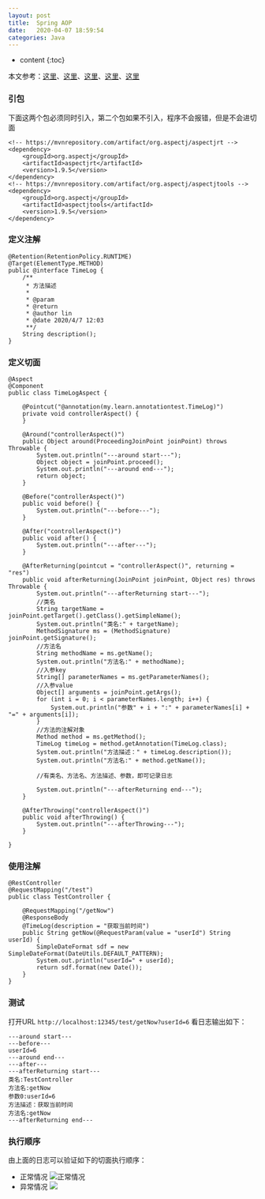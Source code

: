 ```yaml
---
layout: post
title:  Spring AOP
date:   2020-04-07 18:59:54
categories: Java
---
```


* content
{:toc}

本文参考：[这里](https://blog.csdn.net/u010675669/article/details/91509247)、[这里](https://blog.csdn.net/weiweiai123456/article/details/54943724/)、[这里](https://zhuanlan.zhihu.com/p/100731870?utm_source=qq)、[这里](https://blog.csdn.net/u012843873/article/details/80540499)、[这里](https://blog.csdn.net/qq_15396517/article/details/84106997)

### 引包

下面这两个包必须同时引入，第二个包如果不引入，程序不会报错，但是不会进切面

	<!-- https://mvnrepository.com/artifact/org.aspectj/aspectjrt -->
	<dependency>
	    <groupId>org.aspectj</groupId>
	    <artifactId>aspectjrt</artifactId>
	    <version>1.9.5</version>
	</dependency>
	<!-- https://mvnrepository.com/artifact/org.aspectj/aspectjtools -->
	<dependency>
	    <groupId>org.aspectj</groupId>
	    <artifactId>aspectjtools</artifactId>
	    <version>1.9.5</version>
	</dependency>

### 定义注解

	@Retention(RetentionPolicy.RUNTIME)
	@Target(ElementType.METHOD)
	public @interface TimeLog {
	    /**
	     * 方法描述
	     *
	     * @param
	     * @return
	     * @author lin
	     * @date 2020/4/7 12:03
	     **/
	    String description();
	}

### 定义切面

	@Aspect
	@Component
	public class TimeLogAspect {
	
	    @Pointcut("@annotation(my.learn.annotationtest.TimeLog)")
	    private void controllerAspect() {
	    }
	
	    @Around("controllerAspect()")
	    public Object around(ProceedingJoinPoint joinPoint) throws Throwable {
	        System.out.println("---around start---");
	        Object object = joinPoint.proceed();
	        System.out.println("---around end---");
	        return object;
	    }
	
	    @Before("controllerAspect()")
	    public void before() {
	        System.out.println("---before---");
	    }
	
	    @After("controllerAspect()")
	    public void after() {
	        System.out.println("---after---");
	    }
	
	    @AfterReturning(pointcut = "controllerAspect()", returning = "res")
	    public void afterReturning(JoinPoint joinPoint, Object res) throws Throwable {
	        System.out.println("---afterReturning start---");
	        //类名
	        String targetName = joinPoint.getTarget().getClass().getSimpleName();
	        System.out.println("类名:" + targetName);
	        MethodSignature ms = (MethodSignature) joinPoint.getSignature();
	        //方法名
	        String methodName = ms.getName();
	        System.out.println("方法名:" + methodName);
	        //入参key
	        String[] parameterNames = ms.getParameterNames();
	        //入参value
	        Object[] arguments = joinPoint.getArgs();
	        for (int i = 0; i < parameterNames.length; i++) {
	            System.out.println("参数" + i + ":" + parameterNames[i] + "=" + arguments[i]);
	        }
	        //方法的注解对象
	        Method method = ms.getMethod();
	        TimeLog timeLog = method.getAnnotation(TimeLog.class);
	        System.out.println("方法描述：" + timeLog.description());
	        System.out.println("方法名:" + method.getName());
	
	        //有类名、方法名、方法描述、参数，即可记录日志
	
	        System.out.println("---afterReturning end---");
	    }
	
	    @AfterThrowing("controllerAspect()")
	    public void afterThrowing() {
	        System.out.println("---afterThrowing---");
	    }
	
	}

### 使用注解

	@RestController
	@RequestMapping("/test")
	public class TestController {
	
	    @RequestMapping("/getNow")
	    @ResponseBody
	    @TimeLog(description = "获取当前时间")
	    public String getNow(@RequestParam(value = "userId") String userId) {
	        SimpleDateFormat sdf = new SimpleDateFormat(DateUtils.DEFAULT_PATTERN);
	        System.out.println("userId=" + userId);
	        return sdf.format(new Date());
	    }
	}

### 测试

打开URL ```http://localhost:12345/test/getNow?userId=6```
看日志输出如下：
```
---around start---
---before---
userId=6
---around end---
---after---
---afterReturning start---
类名:TestController
方法名:getNow
参数0:userId=6
方法描述：获取当前时间
方法名:getNow
---afterReturning end---
```

### 执行顺序

由上面的日志可以验证如下的切面执行顺序：
* 正常情况
![正常情况](https://img-blog.csdn.net/20160811192425854)
* 异常情况
![](https://img-blog.csdn.net/20160811192446479)

